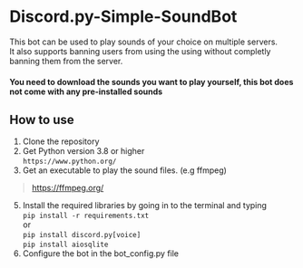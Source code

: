 # Discord.py-Simple-SoundBot
This bot can be used to play sounds of your choice on multiple servers.  
It also supports banning users from using the using without completly banning them from the server.  
#### You need to download the sounds you want to play yourself, this bot does not come with any pre-installed sounds
## How to use  
1. Clone the repository
3. Get Python version 3.8 or higher  
```https://www.python.org/```
4. Get an executable to play the sound files. (e.g ffmpeg)
> https://ffmpeg.org/
5. Install the required libraries by going in to the terminal and typing  
`pip install -r requirements.txt`  
or  
    `pip install discord.py[voice]`  
    `pip install aiosqlite`  
6. Configure the bot in the bot_config.py file


